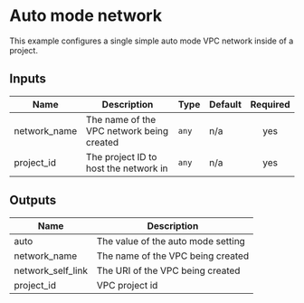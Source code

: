 #  Auto mode network

This example configures a single simple auto mode VPC network inside of a project.

<!-- BEGINNING OF PRE-COMMIT-TERRAFORM DOCS HOOK -->
## Inputs

| Name | Description | Type | Default | Required |
|------|-------------|------|---------|:--------:|
| network\_name | The name of the VPC network being created | `any` | n/a | yes |
| project\_id | The project ID to host the network in | `any` | n/a | yes |


## Outputs

| Name | Description |
|------|-------------|
| auto | The value of the auto mode setting |
| network\_name | The name of the VPC being created |
| network\_self\_link | The URI of the VPC being created |
| project\_id | VPC project id |
